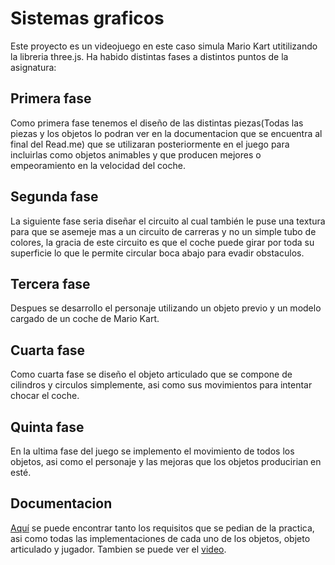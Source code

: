 # Sistemas graficos

Este proyecto es un videojuego en este caso simula Mario Kart utitilizando la libreria three.js. Ha habido distintas fases a distintos puntos de la asignatura:

## Primera fase 

Como primera fase tenemos el diseño de las distintas piezas(Todas las piezas y los objetos lo podran ver en la documentacion que se encuentra al final del Read.me) que se utilizaran posteriormente en el juego para incluirlas como objetos animables y que producen mejores o empeoramiento en la velocidad del coche.

## Segunda fase 

La siguiente fase seria diseñar el circuito al cual también le puse una textura para que se asemeje mas a un circuito de carreras y no un simple tubo de colores, la gracia de este circuito es que el coche puede girar por toda su superficie lo que le permite circular boca abajo para evadir obstaculos.

## Tercera fase 

Despues se desarrollo el personaje utilizando un objeto previo y un modelo cargado de un coche de Mario Kart.

## Cuarta fase

Como cuarta fase se diseño el objeto articulado que se compone de cilindros y circulos simplemente, asi como sus movimientos para intentar chocar el coche.

## Quinta fase

En la ultima fase del juego se implemento el movimiento de todos los objetos, asi como el personaje y las mejoras que los objetos producirian en esté.

## Documentacion
[Aquí](ejerciciosThree/DocumentacionSG.pdf) se puede encontrar tanto los requisitos que se pedian de la practica, asi como todas las implementaciones de cada uno de los objetos, objeto articulado y jugador.
Tambien se puede ver el [video](ejerciciosThree/Mario%20Kart%20-%20Google%20Chrome%202024-05-31%2018-15-54.mp4).

